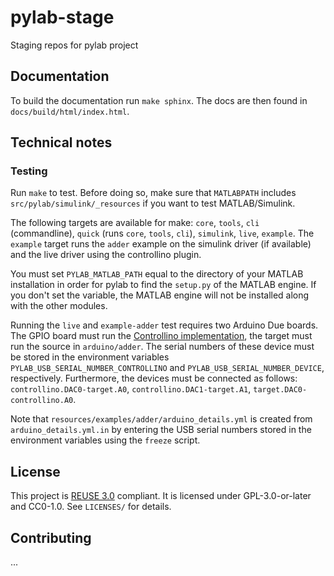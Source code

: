 <!--
SPDX-FileCopyrightText: 2021 Forschungs- und Entwicklungszentrum Fachhochschule Kiel GmbH

SPDX-License-Identifier: GPL-3.0-or-later
-->

# pylab-stage

Staging repos for pylab project


## Documentation

To build the documentation run `make sphinx`. The docs are then found in
`docs/build/html/index.html`.


## Technical notes

### Testing

Run `make` to test. Before doing so, make sure that `MATLABPATH`
includes `src/pylab/simulink/_resources` if you want to test
MATLAB/Simulink.

The following targets are available for make: `core`, `tools`, `cli`
(commandline), `quick` (runs `core`, `tools`, `cli`), `simulink`,
`live`, `example`. The `example` target runs the `adder` example on the
simulink driver (if available) and the live driver using the controllino
plugin.

You must set `PYLAB_MATLAB_PATH` equal to the directory of your MATLAB
installation in order for pylab to find the `setup.py` of the MATLAB
engine. If you don't set the variable, the MATLAB engine will not be
installed along with the other modules.

Running the `live` and `example-adder` test requires two Arduino Due
boards. The GPIO board must run the [Controllino
implementation](git@bitbucket.org:8tronix/testcenter-arduinodue-gpio.git),
the target must run the source in `arduino/adder`. The serial numbers of
these device must be stored in the environment variables
`PYLAB_USB_SERIAL_NUMBER_CONTROLLINO` and
`PYLAB_USB_SERIAL_NUMBER_DEVICE`, respectively. Furthermore, the devices
must be connected as follows: `controllino.DAC0-target.A0`,
`controllino.DAC1-target.A1`, `target.DAC0-controllino.A0`.

Note that `resources/examples/adder/arduino_details.yml` is created from
`arduino_details.yml.in` by entering the USB serial numbers stored in
the environment variables using the `freeze` script.


## License

This project is [REUSE 3.0](https://reuse.software) compliant. It is
licensed under GPL-3.0-or-later and CC0-1.0. See `LICENSES/` for
details.


## Contributing

...
